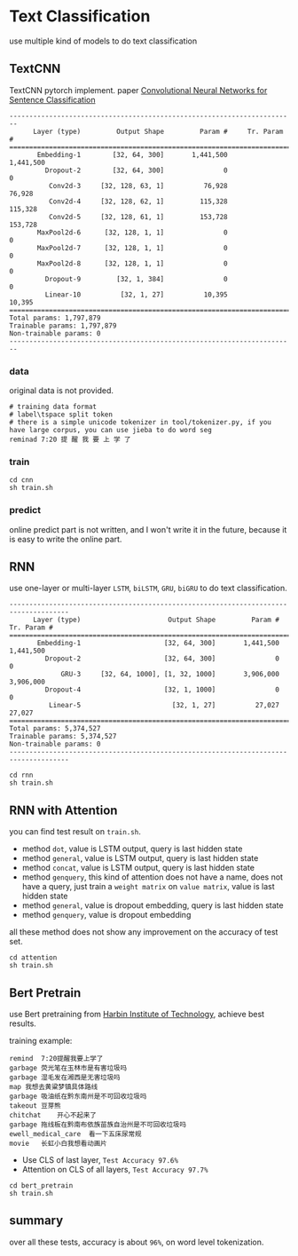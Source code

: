 # Text Classification
use multiple kind of models to do text classification

## TextCNN
TextCNN pytorch implement. paper [Convolutional Neural Networks for Sentence Classification](https://arxiv.org/abs/1408.5882)

```
------------------------------------------------------------------------
      Layer (type)         Output Shape         Param #     Tr. Param #
========================================================================
       Embedding-1        [32, 64, 300]       1,441,500       1,441,500
         Dropout-2        [32, 64, 300]               0               0
          Conv2d-3     [32, 128, 63, 1]          76,928          76,928
          Conv2d-4     [32, 128, 62, 1]         115,328         115,328
          Conv2d-5     [32, 128, 61, 1]         153,728         153,728
       MaxPool2d-6      [32, 128, 1, 1]               0               0
       MaxPool2d-7      [32, 128, 1, 1]               0               0
       MaxPool2d-8      [32, 128, 1, 1]               0               0
         Dropout-9         [32, 1, 384]               0               0
         Linear-10          [32, 1, 27]          10,395          10,395
========================================================================
Total params: 1,797,879
Trainable params: 1,797,879
Non-trainable params: 0
------------------------------------------------------------------------
```

### data
original data is not provided.

```
# training data format
# label\tspace split token
# there is a simple unicode tokenizer in tool/tokenizer.py, if you have large corpus, you can use jieba to do word seg
reminad	7:20 提 醒 我 要 上 学 了
```

### train

```
cd cnn
sh train.sh
```

### predict

online predict part is not written, and I won't write it in the future, because it is easy to write the online part.

## RNN

use one-layer or multi-layer `LSTM`, `biLSTM`, `GRU`, `biGRU` to do text classification.

```
-------------------------------------------------------------------------------------
      Layer (type)                      Output Shape         Param #     Tr. Param #
=====================================================================================
       Embedding-1                     [32, 64, 300]       1,441,500       1,441,500
         Dropout-2                     [32, 64, 300]               0               0
             GRU-3     [32, 64, 1000], [1, 32, 1000]       3,906,000       3,906,000
         Dropout-4                     [32, 1, 1000]               0               0
          Linear-5                       [32, 1, 27]          27,027          27,027
=====================================================================================
Total params: 5,374,527
Trainable params: 5,374,527
Non-trainable params: 0
-------------------------------------------------------------------------------------
```

```
cd rnn
sh train.sh
```

## RNN with Attention

you can find test result on `train.sh`.

 - method `dot`, value is LSTM output, query is last hidden state
 - method `general`, value is LSTM output, query is last hidden state
 - method `concat`, value is LSTM output, query is last hidden state
 - method `genquery`, this kind of attention does not have a name, does not have a query, just train a `weight matrix` on `value matrix`, value is last hidden state
 - method `general`, value is dropout embedding, query is last hidden state
 - method `genquery`, value is dropout embedding

all these method does not show any improvement on the accuracy of test set.

```
cd attention
sh train.sh
```

## Bert Pretrain

use Bert pretraining from [Harbin Institute of Technology](https://github.com/ymcui/Chinese-BERT-wwm), achieve best results.

training example:
```
remind	7:20提醒我要上学了
garbage	荧光笔在玉林市是有害垃圾吗
garbage	湿毛发在湘西是无害垃圾吗
map	我想去黄粱梦镇具体路线
garbage	吸油纸在黔东南州是不可回收垃圾吗
takeout	豆芽熊
chitchat	开心不起来了
garbage	拖线板在黔南布依族苗族自治州是不可回收垃圾吗
ewell_medical_care	看一下五床尿常规
movie	长虹小白我想看动画片
```

 - Use CLS of last layer, `Test Accuracy 97.6%`
 - Attention on CLS of all layers, `Test Accuracy 97.7%`

```
cd bert_pretrain
sh train.sh
```

## summary

over all these tests, accuracy is about `96%`, on word level tokenization.

